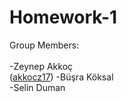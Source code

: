 # Homework-1

Group Members: <br><br>
-Zeynep Akkoç <br> (<a href="https://github.com/akkocz17">akkocz17</a>)
-Büşra Köksal <br>
-Selin Duman 
